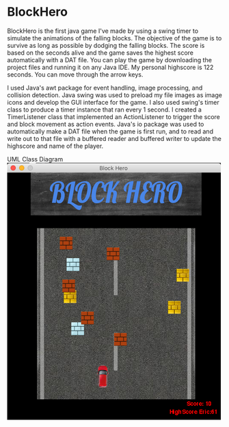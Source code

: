 # BlockHero
BlockHero is the first java game I've made by using a swing timer to simulate the animations of the falling blocks. The objective of the game is to survive as long as possible by dodging the falling blocks. The score is based on the seconds alive and the game saves the highest score automatically with a DAT file. You can play the game by downloading the project files and running it on any Java IDE. My personal highscore is 122 seconds. You can move through the arrow keys. 

I used Java's awt package for event handling, image processing, and collision detection. Java swing was used to preload my file images as image icons and develop the GUI interface for the game. I also used swing's timer class to produce a timer instance that ran every 1 second. I created a TimerListener class that implemented an ActionListener to trigger the score and block movement as action events. Java's io package was used to automatically make a DAT file when the game is first run, and to read and write out to that file with a buffered reader and buffered writer to update the highscore and name of the player.

UML Class Diagram
![Alt text](/assets/Screenshot.png?raw=true "BLOCK HERO")
